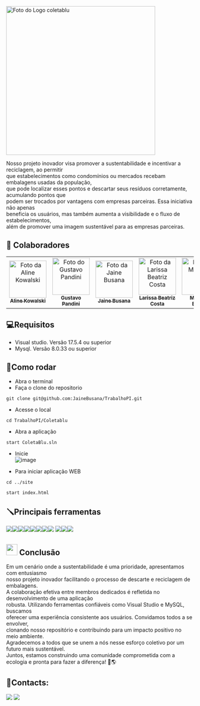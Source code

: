 
<img src="https://github.com/thiago1237/Assets/blob/main/Coletablu/logo-com-slogan.png?raw=true" width="400px;" alt="Foto do Logo coletablu"/>  
<br>  

Nosso projeto inovador visa promover a sustentabilidade e incentivar a reciclagem, ao permitir  
que estabelecimentos como condomínios ou mercados recebam embalagens usadas da população,   
que pode localizar esses pontos e descartar seus resíduos corretamente, acumulando pontos que   
podem ser trocados por vantagens com empresas parceiras. Essa iniciativa não apenas    
beneficia os usuários, mas também aumenta a visibilidade e o fluxo de estabelecimentos,  
além de promover uma imagem sustentável para as empresas parceiras.  

## 🤝 Colaboradores
<table>
  <tr>
    <td align="center">
      <a href="https://github.com/alinekowalski" title="Github da Aline Kowalski">
        <img src="https://media.licdn.com/dms/image/C4E03AQFaeC5Xgf4vYg/profile-displayphoto-shrink_800_800/0/1583778485386?e=1713398400&v=beta&t=yF4eBiTcJFALK0BOc-q8yqik0wBGs8m0Z2qMJfbu1B4" width="100px;" alt="Foto da Aline Kowalski "/><br>
        <sub>
          <b>Aline Kowalski</b>
        </sub>
      </a>
    </td>
    <td align="center">
      <a href="https://github.com/GustaPandini" title="Github do Gustavo Pandini">
        <img src="https://media.licdn.com/dms/image/D4E03AQFiTU3hnLtqcw/profile-displayphoto-shrink_800_800/0/1701474438976?e=1713398400&v=beta&t=q20IxnKWsybM1qlEj1vsYSRnTx8H0PMlE5Cbx_e7BGs" width="100px;" alt="Foto do Gustavo Pandini"/><br>
        <sub>
          <b>Gustavo Pandini</b>
        </sub>
      </a>
    </td>
     <td align="center">
      <a href="https://github.com/JaineBusana" title="Github da Jaine Busana">
        <img src="https://media.licdn.com/dms/image/D4D03AQEBuetPsccpww/profile-displayphoto-shrink_800_800/0/1698808458203?e=1713398400&v=beta&t=izLt68xfb6__YU3TwlPXHMSw-p8NUMbWOiS5dL9YdEo" width="100px;" alt="Foto da Jaine Busana
"/><br>
        <sub>
          <b>Jaine Busana</b>
        </sub>
      </a>
    </td>
    <td align="center">
      <a href="https://github.com/LarissaBeatrizCosta" title="Github da Larissa Beatriz">
        <img src="https://media.licdn.com/dms/image/D4D35AQESMCU6Lc0tOQ/profile-framedphoto-shrink_800_800/0/1701356188564?e=1708527600&v=beta&t=djgTYWF-2vaqpyZ5gFfSiMOCtlV1lcwet0KJo_kQEjk" width="100px;" alt="Foto da Larissa Beatriz Costa
"/><br>
        <sub>
          <b>Larissa Beatriz Costa</b>
        </sub>
      </a>
    </td>
     </td>
  <td align="center">
      <a href="https://github.com/Matheus16777" title="Github do Matheus Brizola">
        <img src="https://media.licdn.com/dms/image/D4D35AQESMCU6Lc0tOQ/profile-framedphoto-shrink_800_800/0/1701356188564?e=1709244000&v=beta&t=0XxNxV2qxlOgwmAB_QPxyuWY-gke-DOGHhTsyqchds8" width="100px;" alt="Foto do Matheus "/><br>
        <sub>
          <b>Matheus Brizola</b>
        </sub>
      </a>
    </td>
   
   <td align="center">
      <a href="https://github.com/thiago1237" title="Github do Thiago Ribeiro">
        <img src="https://media.licdn.com/dms/image/C4D03AQEjPpyqVyBcqA/profile-displayphoto-shrink_800_800/0/1651186030743?e=1713398400&v=beta&t=LbxlGsqf8pPiiSmeJ7s3YVMzyeZQ4CGP7Gjp0vbhxoo" width="100px;" alt="Foto do Thiago Ribeiro
"/><br>
        <sub>
          <b>Thiago Ribeiro</b>
        </sub>
      </a>
    </td>
  </tr>
</table>  

## 💻Requisitos  
- Visual studio. Versão 17.5.4 ou superior  
- Mysql. Versão 8.0.33 ou superior

## 💽Como rodar
- Abra o terminal  
- Faça o clone do repositorio
```
git clone git@github.com:JaineBusana/TrabalhoPI.git
```
- Acesse o local
```
cd TrabalhoPI/Coletablu
```
- Abra a aplicação 
```
start ColetaBlu.sln
```
- Inicie  
![image](https://github.com/JaineBusana/TrabalhoPI/assets/104945810/c2ae7cba-b672-47c0-a96b-8d969887465e)

- Para iniciar aplicação WEB 
```
cd ../site
```
```
start index.html
```
## 🪛Principais ferramentas 
<img src="https://img.shields.io/badge/HTML-239120?style=for-the-badge&logo=html5&logoColor=white" target="_blank"><img src="https://img.shields.io/badge/.NET-5C2D91?style=for-the-badge&logo=.net&logoColor=white" target="_blank"><img src="https://img.shields.io/badge/JavaScript-F7DF1E?style=for-the-badge&logo=javascript&logoColor=black" target="_blank"><img src="https://img.shields.io/badge/jQuery-0769AD?style=for-the-badge&logo=jquery&logoColor=white" target="_blank"><img src="https://img.shields.io/badge/GIT-E44C30?style=for-the-badge&logo=git&logoColor=white" target="_blank"><img src="https://img.shields.io/badge/GitHub-100000?style=for-the-badge&logo=github&logoColor=white" target="_blank"><img src="https://img.shields.io/badge/CSS-239120?&style=for-the-badge&logo=css3&logoColor=white" target="_blank"><img src="https://img.shields.io/badge/Figma-F24E1E?style=for-the-badge&logo=figma&logoColor=white" target="_blank">
<img src="https://img.shields.io/badge/Visual_Studio_Code-0078D4?style=for-the-badge&logo=visual%20studio%20code&logoColor=white" target="_blank"><img src="https://img.shields.io/badge/Visual_Studio-5C2D91?style=for-the-badge&logo=visual%20studio&logoColor=white" target="_blank"><img src="https://img.shields.io/badge/MySQL-00000F?style=for-the-badge&logo=mysql&logoColor=white" target="_blank">

## <img src="https://github.com/thiago1237/Assets/blob/main/Coletablu/MicrosoftTeams-image%20(7).png?raw=true" width="30px"> Conclusão 
Em um cenário onde a sustentabilidade é uma prioridade, apresentamos com entusiasmo  
nosso projeto inovador facilitando o processo de descarte e reciclagem de embalagens.   
A colaboração efetiva entre membros dedicados é refletida no desenvolvimento de uma aplicação   
robusta. Utilizando ferramentas confiáveis como Visual Studio e MySQL, buscamos   
oferecer uma experiência consistente aos usuários. Convidamos todos a se envolver,  
clonando nosso repositório e contribuindo para um impacto positivo no meio ambiente.  
Agradecemos a todos que se unem a nós nesse esforço coletivo por um futuro mais sustentável.  
Juntos, estamos construindo uma comunidade comprometida com a ecologia e pronta para fazer a diferença! 🌿🌎

## 📩Contacts:

<div> 
  <a href="https://www.instagram.com/coleta_blu?igsh=cHI3ZGpxaHJueGVv" target="_blank"><img src="https://img.shields.io/badge/-Instagram-%23E4405F?style=for-the-badge&logo=instagram&logoColor=white" target="_blank"></a>
  <a href = "mailto:contactcoletablu@gmail.com"><img src="https://img.shields.io/badge/-Gmail-%23333?style=for-the-badge&logo=gmail&logoColor=white" target="_blank"></a>
  
</div>



<br> </br>  




	









	
	
	



